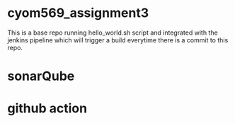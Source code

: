 # cyom569_assignment3
This is a base repo running hello_world.sh script and integrated with the jenkins pipeline which will trigger a build everytime there is a commit to this repo.

# sonarQube
# github action

